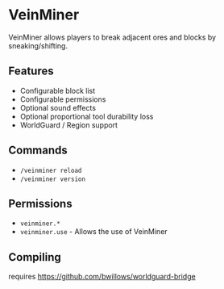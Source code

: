 # VeinMiner

VeinMiner allows players to break adjacent ores and blocks by sneaking/shifting.

## Features

- Configurable block list
- Configurable permissions
- Optional sound effects
- Optional proportional tool durability loss
- WorldGuard / Region support

## Commands

- `/veinminer reload`
- `/veinminer version`

## Permissions
- `veinminer.*`
- `veinminer.use` - Allows the use of VeinMiner

## Compiling 
requires https://github.com/bwillows/worldguard-bridge
